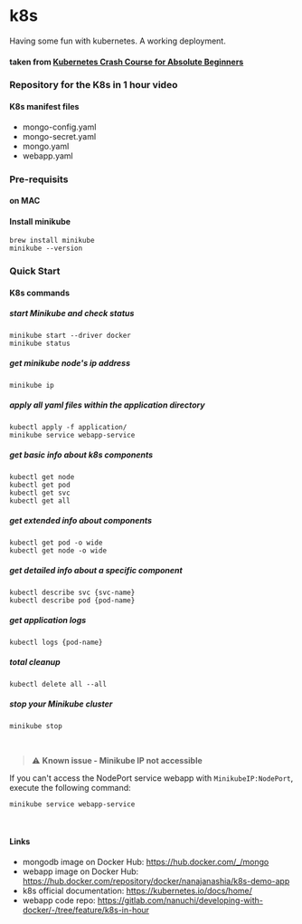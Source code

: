 # k8s
Having some fun with kubernetes.  A working deployment.
#### taken from [Kubernetes Crash Course for Absolute Beginners](https://youtu.be/s_o8dwzRlu4)
### Repository for the K8s in 1 hour video

#### K8s manifest files 
* mongo-config.yaml
* mongo-secret.yaml
* mongo.yaml
* webapp.yaml

### Pre-requisits
#### on MAC
#### Install minikube
    brew install minikube
    minikube --version

### Quick Start
#### K8s commands

##### start Minikube and check status
    minikube start --driver docker 
    minikube status

##### get minikube node's ip address
    minikube ip

##### apply all yaml files within the application directory
    kubectl apply -f application/
    minikube service webapp-service

##### get basic info about k8s components
    kubectl get node
    kubectl get pod
    kubectl get svc
    kubectl get all

##### get extended info about components
    kubectl get pod -o wide
    kubectl get node -o wide

##### get detailed info about a specific component
    kubectl describe svc {svc-name}
    kubectl describe pod {pod-name}

##### get application logs
    kubectl logs {pod-name}
    
##### total cleanup
    kubectl delete all --all

##### stop your Minikube cluster
    minikube stop

<br />

> :warning: **Known issue - Minikube IP not accessible** 

If you can't access the NodePort service webapp with `MinikubeIP:NodePort`, execute the following command:
    
    minikube service webapp-service

<br />

#### Links
* mongodb image on Docker Hub: https://hub.docker.com/_/mongo
* webapp image on Docker Hub: https://hub.docker.com/repository/docker/nanajanashia/k8s-demo-app
* k8s official documentation: https://kubernetes.io/docs/home/
* webapp code repo: https://gitlab.com/nanuchi/developing-with-docker/-/tree/feature/k8s-in-hour

